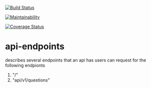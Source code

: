 [![Build Status](https://travis-ci.org/gbols/api-endpoint.svg?branch=finalEdit)](https://travis-ci.org/gbols/api-endpoint)

[![Maintainability](https://api.codeclimate.com/v1/badges/00e0c0d02db50dfc3f1c/maintainability)](https://codeclimate.com/github/gbols/api-endpoint/maintainability)

[![Coverage Status](https://coveralls.io/repos/github/gbols/api-endpoint/badge.svg?branch=finaEdit)](https://coveralls.io/github/gbols/api-endpoint?branch=master)

# api-endpoints
describes several endpoints that an api has
users can request for the following endpionts
1. "/"
2. "api/v1/questions"
